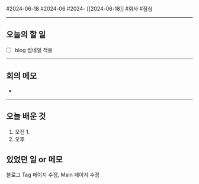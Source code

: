 #2024-06-18 #2024-06 #2024- [[2024-06-18]]
#회사 #점심 

---
## 오늘의 할 일
- [ ] blog 썸네일 적용 
---
## 회의 메모
- 
---
## 오늘 배운 것
1. 오전
    1. 
2. 오후


## 있었던 일 or 메모
블로그 Tag 페이지 수정, Main 페이지 수정